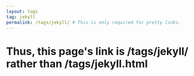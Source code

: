 ```yaml
---
layout: tags
tag: jekyll
permalink: /tags/jekyll/ # This is only required for pretty links.
---
```


# Thus, this page's link is /tags/jekyll/ rather than /tags/jekyll.html